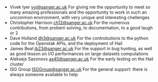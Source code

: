 * Vivek Iyer <vvi@sanger.ac.uk>
  For giving me the opportunity to meet so many amazing professionals and the
  opportunity to work in such an uncommon environment, with very unique and
  interesting chellenges
* Christopher Harrison <ch12@sanger.ac.uk>
  For the numerous contributions, from probem solving, to documentation, to a good laugh or 2
* Dave Holland <dh3@sanger.ac.uk>
  For the controbutions to the python code for the Openstak APIs, and the deployment of Hail
* James Beal <jb23@sanger.ac.uk>
  For the support in bug hunting, as well as good lesson on I/O performances on
  large datasets computations
* Aleksejs Sazonovs <as45@sanger.ac.uk>
  For the early testing on the Hail cluster
* ISG Group <ISGGroup@sanger.ac.uk>
  For the general support: there is always someone available to help
